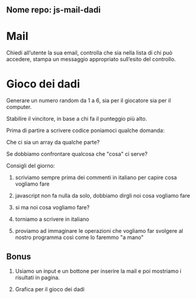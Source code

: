 ## Nome repo: js-mail-dadi

# Mail

Chiedi all’utente la sua email,
controlla che sia nella lista di chi può accedere,
stampa un messaggio appropriato sull’esito del controllo.

# Gioco dei dadi

Generare un numero random da 1 a 6, sia per il giocatore sia per il computer.

Stabilire il vincitore, in base a chi fa il punteggio più alto.

Prima di partire a scrivere codice poniamoci qualche domanda:

Che ci sia un array da qualche parte?

Se dobbiamo confrontare qualcosa che "cosa" ci serve?

Consigli del giorno:

1. scriviamo sempre prima dei commenti in italiano per capire cosa vogliamo fare

2. javascript non fa nulla da solo, dobbiamo dirgli noi cosa vogliamo fare

3. si ma noi cosa vogliamo fare?

4. torniamo a scrivere in italiano

5. proviamo ad immaginare le operazioni che vogliamo far svolgere al nostro programma così come lo faremmo "a mano"

## Bonus
  1. Usiamo un input e un bottone per inserire la mail e poi mostriamo i risultati in pagina.

  2. Grafica per il gioco dei dadi